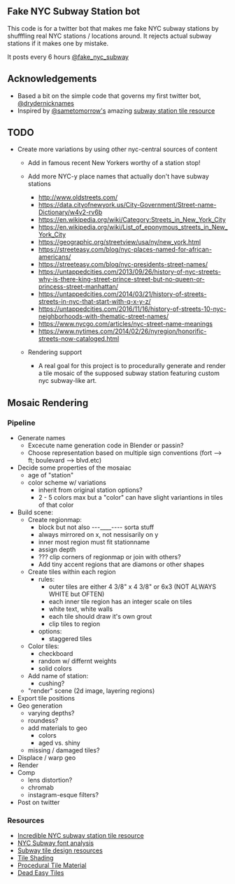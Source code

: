 ## Fake NYC Subway Station bot

This code is for a twitter bot that makes me fake NYC subway stations by shufffling real NYC stations / locations around.
It rejects actual subway stations if it makes one by mistake.

It posts every 6 hours [@fake_nyc_subway](https://www.twitter.com/fake_nyc_subway)

## Acknowledgements
* Based a bit on the simple code that governs my first twitter bot, [@drydernicknames](https://github.com/heavyimage/DRyderNicknames)
* Inspired by [@sametomorrow's](https://www.twitter.com/sametomorrow) amazing [subway station tile resource](http://nytrainproject.com/)

## TODO

* Create more variations by using other nyc-central sources of content
    * Add in famous recent New Yorkers worthy of a station stop!
    * Add more NYC-y place names that actually don't have subway stations
        * <http://www.oldstreets.com/>
        * <https://data.cityofnewyork.us/City-Government/Street-name-Dictionary/w4v2-rv6b>
        * <https://en.wikipedia.org/wiki/Category:Streets_in_New_York_City>
        * <https://en.wikipedia.org/wiki/List_of_eponymous_streets_in_New_York_City>
        * <https://geographic.org/streetview/usa/ny/new_york.html>
        * <https://streeteasy.com/blog/nyc-places-named-for-african-americans/>
        * <https://streeteasy.com/blog/nyc-presidents-street-names/>
        * <https://untappedcities.com/2013/09/26/history-of-nyc-streets-why-is-there-king-street-prince-street-but-no-queen-or-princess-street-manhattan/>
        * <https://untappedcities.com/2014/03/21/history-of-streets-streets-in-nyc-that-start-with-q-x-y-z/>
        * <https://untappedcities.com/2016/11/16/history-of-streets-10-nyc-neighborhoods-with-thematic-street-names/>
        * <https://www.nycgo.com/articles/nyc-street-name-meanings>
        * <https://www.nytimes.com/2014/02/26/nyregion/honorific-streets-now-cataloged.html>

    * Rendering support
        * A real goal for this project is to procedurally generate and render a tile mosaic of the supposed subway station featuring custom nyc subway-like art.


## Mosaic Rendering
### Pipeline
* Generate names
    * Excecute name generation code in Blender or passin?
    * Choose representation based on multiple sign conventions (fort --> ft; boulevard --> blvd.etc)
* Decide some properties of the mosaiac
    * age of "station"
    * color scheme w/ variations
        * inherit from original station options?
        * 2 - 5 colors max but a "color" can have slight variantions in tiles of that color
* Build scene:
    * Create regionmap:
        * block but not also ---____---- sorta stuff
        * always mirrored on x, not nessisarily on y
        * inner most region must fit stationname
        * assign depth
        * ??? clip corners of regionmap or join with others?
        * Add tiny accent regions that are diamons or other shapes
    * Create tiles within each region
        * rules:
            * outer tiles are either  4 3/8" x 4 3/8" or 6x3 (NOT ALWAYS WHITE but OFTEN)
            * each inner tile region has an integer scale on tiles
            * white text, white walls
            * each tile should draw it's own grout
            * clip tiles to region
        * options:
            * staggered tiles
    * Color tiles:
        * checkboard
        * random w/ differnt weights
        * solid colors
    * Add name of station:
        * cushing?
    * "render" scene (2d image, layering regions)
* Export tile positions
* Geo generation
    * varying depths?
    * roundess?
    * add materials to geo
        * colors
        * aged vs. shiny
    * missing / damaged tiles?
* Displace / warp geo
* Render
* Comp
    * lens distortion?
    * chromab
    * instagram-esque filters?
* Post on twitter

### Resources
* [Incredible NYC subway station tile resource](http://nytrainproject.com/)
* [NYC Subway font analysis](https://www.aiga.org/the-mostly-true-story-of-helvetica-and-the-new-york-city-subway)
* [Subway tile design resources](http://www.nysubwaymosaics.com/design.html)
* [Tile Shading](https://www.youtube.com/watch?v=NDIZvJyMj1o)
* [Procedural Tile Material](https://www.youtube.com/watch?v=PobPKHuX8pM)
* [Dead Easy Tiles](https://www.youtube.com/watch?v=H-quCLfoHbk)
